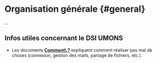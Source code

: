 # Organisation générale {#general}



...

## Infos utiles concernant le DSI UMONS

- Les documents **[Comment\ ?](https://alumniumonsac.sharepoint.com/sites/DirectiondesServicesInformatiques/Comment/Forms/AllItems.aspx)** expliquent comment réaliser pas mal de choses (connexion, gestion des mails, partage de fichiers, etc.).


